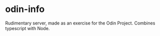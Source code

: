 # odin-info
Rudimentary server, made as an exercise for the Odin Project. Combines typescript with Node.
